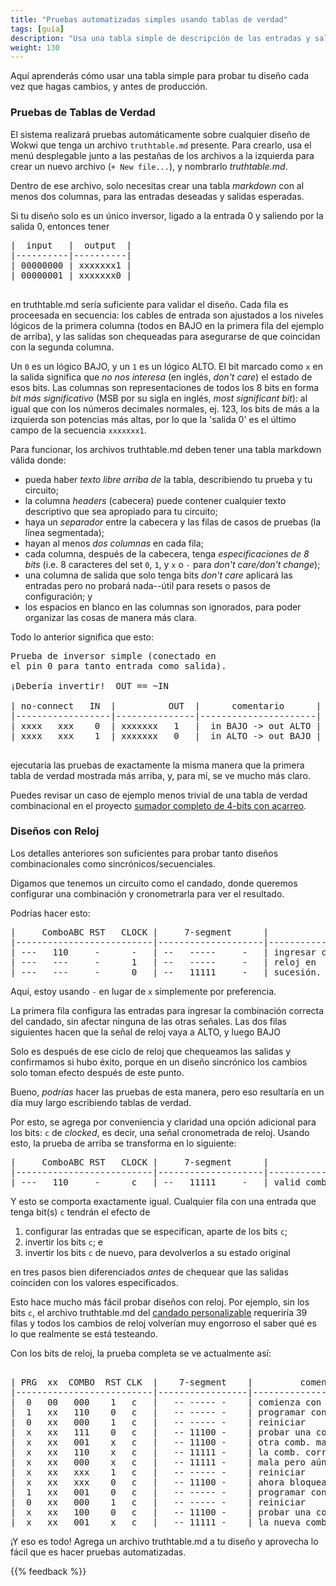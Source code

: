 ```yaml
---
title: "Pruebas automatizadas simples usando tablas de verdad"
tags: [guía]
description: "Usa una tabla simple de descripción de las entradas y salidas esperadas para probar un diseño combinacional o sincrónico de Wokwi"
weight: 130
---
```


Aquí aprenderás cómo usar una tabla simple para probar tu diseño cada vez que hagas cambios, y antes de producción.


### Pruebas de Tablas de Verdad

El sistema realizará pruebas automáticamente sobre cualquier diseño de Wokwi que tenga un archivo `truthtable.md` presente. Para crearlo, usa el menú desplegable junto a las pestañas de los archivos a la izquierda para crear un nuevo archivo (`+ New file...`), y nombrarlo *truthtable.md*.

Dentro de ese archivo, solo necesitas crear una tabla *markdown* con al menos dos columnas, para las entradas deseadas y salidas esperadas.

Si tu diseño solo es un único inversor, ligado a la entrada 0 y saliendo por la salida 0, entonces tener

<pre>
|  input   |  output  |
|----------|----------|
| 00000000 | xxxxxxx1 |
| 00000001 | xxxxxxx0 |

</pre>

en truthtable.md sería suficiente para validar el diseño. Cada fila es proceesada en secuencia:
los cables de entrada son ajustados a los niveles lógicos de la primera columna (todos en BAJO en la primera fila del ejemplo de arriba), y las salidas son chequeadas para asegurarse de que coincidan con la segunda columna.

Un `0` es un lógico BAJO, y un `1` es un lógico ALTO. El bit marcado como `x` en la salida significa que _no nos interesa_ (en inglés, *don't care*) el estado de esos bits. Las columnas son representaciones de todos los 8 bits en forma *bit más significativo* (MSB por su sigla en inglés, *most significant bit*): al igual que con los números decimales normales, ej. 123, los bits de más a la izquierda son potencias más altas, por lo que la 'salida 0' es el último campo de la secuencia `xxxxxxx1`.

Para funcionar, los archivos truthtable.md deben tener una tabla markdown válida donde:
* pueda haber *texto libre arriba de* la tabla, describiendo tu prueba y tu circuito;
* la columna *headers* (cabecera) puede contener cualquier texto descriptivo que sea apropiado para tu circuito;
* haya un *separador* entre la cabecera y las filas de casos de pruebas (la línea segmentada);
* hayan al menos *dos columnas* en cada fila;
* cada columna, después de la cabecera, tenga *especificaciones de 8 bits* (i.e. 8 caracteres del set `0`, `1`, y `x` o `-` para *don't care/don't change*);
* una columna de salida que solo tenga bits *don't care* aplicará las entradas pero no probará nada--útil para resets o pasos de configuración; y
* los espacios en blanco en las columnas son ignorados, para poder organizar las cosas de manera más clara.

Todo lo anterior significa que esto:

<pre>
Prueba de inversor simple (conectado en
el pin 0 para tanto entrada como salida).

¡Debería invertir!  OUT == ~IN

| no-connect   IN  |          OUT  |      comentario      |
|------------------|---------------|----------------------|
| xxxx   xxx    0  | xxxxxxx   1   |  in BAJO -> out ALTO |
| xxxx   xxx    1  | xxxxxxx   0   |  in ALTO -> out BAJO |

</pre>

ejecutaría las pruebas de exactamente la misma manera que la primera tabla de verdad mostrada más arriba, y, para mí, se ve mucho más claro.

Puedes revisar un caso de ejemplo menos trivial de una tabla de verdad combinacional en el proyecto [sumador completo de 4-bits con acarreo](https://wokwi.com/projects/344249305917293138).

### Diseños con Reloj

Los detalles anteriores son suficientes para probar tanto diseños combinacionales como sincrónicos/secuenciales.

Digamos que tenemos un circuito como el candado, donde queremos configurar una combinación y cronometrarla para ver el resultado.

Podrías hacer esto:

<pre>
|     ComboABC RST   CLOCK |     7-segment      |                |
|--------------------------|--------------------|----------------|
| ---   110     -      -   | --   -----     -   | ingresar comb. |
| ---   ---     -      1   | --   -----     -   | reloj en       |
| ---   ---     -      0   | --   11111     -   | sucesión.      |
</pre>

Aquí, estoy usando `-` en lugar de `x` simplemente por preferencia.

La primera fila configura las entradas para ingresar la combinación correcta del candado, sin afectar ninguna de las otras señales. Las dos filas siguientes hacen que la señal de reloj vaya a ALTO, y luego BAJO  

Solo es después de ese ciclo de reloj que chequeamos las salidas y confirmamos si hubo éxito, porque en un diseño sincrónico los cambios solo toman efecto después de este punto.

Bueno, *podrías* hacer las pruebas de esta manera, pero eso resultaría en un día muy largo escribiendo tablas de verdad.

Por esto, se agrega por conveniencia y claridad una opción adicional para los bits: `c` de *clocked*, es decir, una señal cronometrada de reloj. Usando esto, la prueba de arriba se transforma en lo siguiente:

<pre>
|     ComboABC RST   CLOCK |     7-segment      |             |
|--------------------------|--------------------|-------------|
| ---   110     -      c   | --   11111     -   | valid combo |
</pre>



Y esto se comporta exactamente igual. Cualquier fila con una entrada que tenga bit(s) `c` tendrán el efecto de
 
  1) configurar las entradas que se especifican, aparte de los bits `c`;
  2) invertir los bits `c`; e
  3) invertir los bits `c` de nuevo, para devolverlos a su estado original
  
en tres pasos bien diferenciados *antes* de chequear que las salidas coinciden con los valores especificados.

Esto hace mucho más fácil probar diseños con reloj. Por ejemplo, sin los bits `c`, el archivo truthtable.md del [candado personalizable](https://wokwi.com/projects/347417602591556180) requeriría 39 filas y todos los cambios de reloj volverían muy engorroso el saber qué es lo que realmente se está testeando.

Con los bits de reloj, la prueba completa se ve actualmente así:

<pre>

| PRG  xx  COMBO  RST CLK  |    7-segment    |         comentario         |
|--------------------------|-----------------|----------------------------|
|  0   00   000    1   c   |   -- ----- -    | comienza con reset         |
|  1   xx   110    0   c   |   -- ----- -    | programar con comb. 110    |
|  0   xx   000    1   c   |   -- ----- -    | reiniciar                  |
|  x   xx   111    0   c   |   -- 11100 -    | probar una comb. mala      |
|  x   xx   001    x   c   |   -- 11100 -    | otra comb. mala            |
|  x   xx   110    x   c   |   -- 11111 -    | la comb. correcta          |
|  x   xx   000    x   c   |   -- 11111 -    | mala pero aún desbloqueada |
|  x   xx   xxx    1   c   |   -- ----- -    | reiniciar                  |
|  x   xx   xxx    0   c   |   -- 11100 -    | ahora bloqueada de nuevo   |
|  1   xx   001    0   c   |   -- ----- -    | programar con comb. 001    |
|  0   xx   000    1   c   |   -- ----- -    | reiniciar                  |
|  x   xx   100    0   c   |   -- 11100 -    | probar una comb. mala      |
|  x   xx   001    x   c   |   -- 11111 -    | la nueva comb.             |
</pre>

¡Y eso es todo! Agrega un archivo truthtable.md a tu diseño y aprovecha lo fácil que es hacer pruebas automatizadas.

{{% feedback %}}
